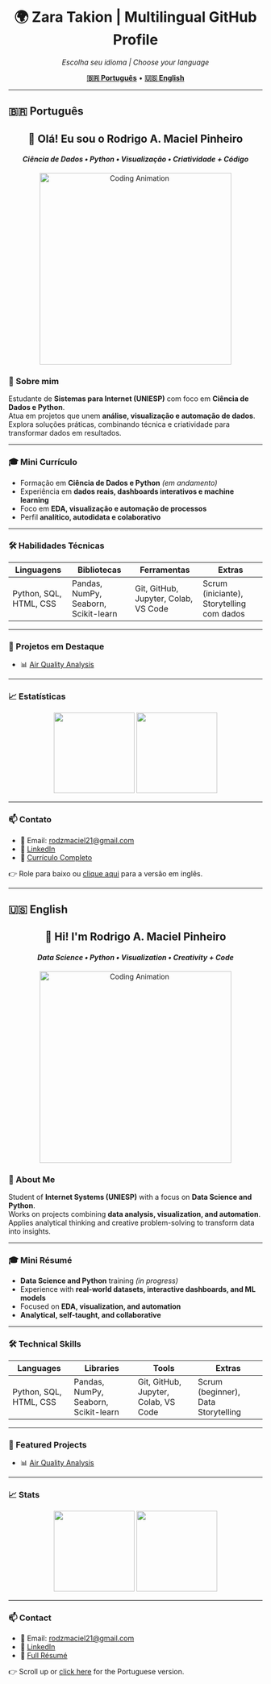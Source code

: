 <h1 align="center">🌍 Zara Takion | Multilingual GitHub Profile</h1>

<p align="center"><em>Escolha seu idioma | Choose your language</em></p>

<p align="center">
  <a href="#pt-br"><strong>🇧🇷 Português</strong></a> •
  <a href="#en"><strong>🇺🇸 English</strong></a>
</p>

---

## 🇧🇷 Português <a name="pt-br"></a>

<h2 align="center">👋 Olá! Eu sou o Rodrigo A. Maciel Pinheiro</h2>
<h4 align="center"><em>Ciência de Dados • Python • Visualização • Criatividade + Código</em></h4>

<p align="center">
  <img src="https://media.giphy.com/media/qgQUggAC3Pfv687qPC/giphy.gif" width="380" alt="Coding Animation">
</p>

### 🧬 Sobre mim

Estudante de **Sistemas para Internet (UNIESP)** com foco em **Ciência de Dados e Python**.  
Atua em projetos que unem **análise, visualização e automação de dados**.  
Explora soluções práticas, combinando técnica e criatividade para transformar dados em resultados.

---

### 🎓 Mini Currículo

- Formação em **Ciência de Dados e Python** *(em andamento)*  
- Experiência em **dados reais, dashboards interativos e machine learning**  
- Foco em **EDA, visualização e automação de processos**  
- Perfil **analítico, autodidata e colaborativo**

---

### 🛠️ Habilidades Técnicas

| Linguagens | Bibliotecas | Ferramentas | Extras |
|-------------|--------------|--------------|---------|
| Python, SQL, HTML, CSS | Pandas, NumPy, Seaborn, Scikit-learn | Git, GitHub, Jupyter, Colab, VS Code | Scrum (iniciante), Storytelling com dados |

---

### 🚀 Projetos em Destaque

- 📊 [Air Quality Analysis](https://github.com/ZaraTakion/air-quality-analysis)

---

### 📈 Estatísticas

<p align="center">
  <img src="https://github-readme-stats.vercel.app/api?username=ZaraTakion&show_icons=true&theme=tokyonight" height="160"/>
  <img src="https://github-readme-stats.vercel.app/api/top-langs/?username=ZaraTakion&layout=compact&theme=tokyonight" height="160"/>
</p>

---

### 📫 Contato

- 📧 Email: rodzmaciel21@gmail.com  
- 💼 [LinkedIn](https://www.linkedin.com/in/rodrigo-pinheiro-94aa74358/)  
- 📄 [Currículo Completo](https://github.com/ZaraTakion/Zara/blob/main/README.md)

👉 Role para baixo ou <a href="#en">clique aqui</a> para a versão em inglês.

---

## 🇺🇸 English <a name="en"></a>

<h2 align="center">👋 Hi! I'm Rodrigo A. Maciel Pinheiro</h2>
<h4 align="center"><em>Data Science • Python • Visualization • Creativity + Code</em></h4>

<p align="center">
  <img src="https://media.giphy.com/media/qgQUggAC3Pfv687qPC/giphy.gif" width="380" alt="Coding Animation">
</p>

### 🧬 About Me

Student of **Internet Systems (UNIESP)** with a focus on **Data Science and Python**.  
Works on projects combining **data analysis, visualization, and automation**.  
Applies analytical thinking and creative problem-solving to transform data into insights.

---

### 🎓 Mini Résumé

- **Data Science and Python** training *(in progress)*  
- Experience with **real-world datasets, interactive dashboards, and ML models**  
- Focused on **EDA, visualization, and automation**  
- **Analytical, self-taught, and collaborative**

---

### 🛠️ Technical Skills

| Languages | Libraries | Tools | Extras |
|------------|------------|--------|---------|
| Python, SQL, HTML, CSS | Pandas, NumPy, Seaborn, Scikit-learn | Git, GitHub, Jupyter, Colab, VS Code | Scrum (beginner), Data Storytelling |

---

### 🚀 Featured Projects

- 📊 [Air Quality Analysis](https://github.com/ZaraTakion/air-quality-analysis)

---

### 📈 Stats

<p align="center">
  <img src="https://github-readme-stats.vercel.app/api?username=ZaraTakion&show_icons=true&theme=tokyonight" height="160"/>
  <img src="https://github-readme-stats.vercel.app/api/top-langs/?username=ZaraTakion&layout=compact&theme=tokyonight" height="160"/>
</p>

---

### 📫 Contact

- 📧 Email: rodzmaciel21@gmail.com  
- 💼 [LinkedIn](https://www.linkedin.com/in/rodrigo-pinheiro-94aa74358/)  
- 📄 [Full Résumé](https://github.com/ZaraTakion/Zara/blob/main/README.md)

👉 Scroll up or <a href="#pt-br">click here</a> for the Portuguese version.

